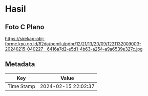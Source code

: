 # Hasil

## Foto C Plano

https://sirekap-obj-formc.kpu.go.id/82da/pemilu/pdpr/12/21/13/20/09/1221132009003-20240215-040227--6416a7d2-e5d1-4b63-a254-a9a6539e327c.jpg


## Metadata

| Key        | Value               |
| ---------- | ------------------- |
| Time Stamp | 2024-02-15 22:02:37 |



